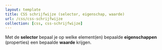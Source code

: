 ```yaml
---
layout: template
title: CSS schrijfwijze (selector, eigenschap, waarde)
url: /css/css-schrijfwijze
collection: [css, css-schrijfwijze]
---
```

Met de <strong>selector</strong> bepaal je op welke element(en) bepaalde <strong>eigenschappen</strong> (properties) een bepaalde <strong>waarde</strong> krijgen.